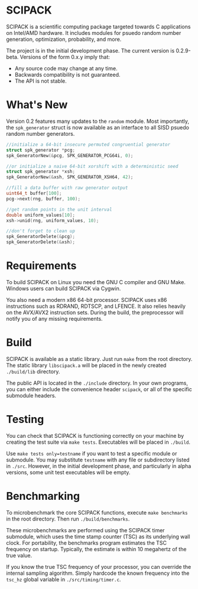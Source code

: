 # SCIPACK
SCIPACK is a scientific computing package targeted towards C applications on Intel/AMD hardware. 
It includes modules for psuedo random number generation, optimization, probability, and more.

The project is in the initial development phase. 
The current version is 0.2.9-beta. 
Versions of the form 0.x.y imply that:
* Any source code may change at any time.
* Backwards compatibility is not guaranteed.
* The API is not stable.

# What's New
Version 0.2 features many updates to the `random` module. 
Most importantly, the `spk_generator` struct is now available as an interface to all SISD psuedo random number generators.

```C
//initialize a 64-bit insecure permuted congruential generator
struct spk_generator *pcg;
spk_GeneratorNew(&pcg, SPK_GENERATOR_PCG64i, 0);

//or initialize a naive 64-bit xorshift with a deterministic seed
struct spk_generator *xsh;
spk_GeneratorNew(&xsh, SPK_GENERATOR_XSH64, 42);

//fill a data buffer with raw generator output
uint64_t buffer[100];
pcg->next(rng, buffer, 100);

//get random points in the unit interval
double uniform_values[10];
xsh->unid(rng, uniform_values, 10);

//don't forget to clean up
spk_GeneratorDelete(&pcg);
spk_GeneratorDelete(&xsh);
```

# Requirements
To build SCIPACK on Linux you need the GNU C compiler and GNU Make. Windows users can build SCIPACK via Cygwin.

You also need a modern x86 64-bit processor. SCIPACK uses x86 instructions such as RDRAND, RDTSCP, and LFENCE. 
It also relies heavily on the AVX/AVX2 instruction sets. 
During the build, the preprocessor will notify you of any missing requirements.

# Build
SCIPACK is available as a static library. Just run `make` from the root directory. 
The static library `libscipack.a` will be placed in the newly created `./build/lib` directory. 

The public API is located in the `./include` directory. 
In your own programs, you can either include the convenience header `scipack`, or all of the specific submodule headers.

# Testing
You can check that SCIPACK is functioning correctly on your machine by creating the test suite via `make tests`. 
Executables will be placed in `./build`.

Use `make tests only=testname` if you want to test a specific module or submodule. 
You may substitute `testname` with any file or subdirectory listed in `./src`.
However, in the initial development phase, and particularly in alpha versions, some unit test executables will be empty.

# Benchmarking
To microbenchmark the core SCIPACK functions, execute `make benchmarks` in the root directory. Then run `./build/benchmarks`.
 
These microbenchmarks are performed using the SCIPACK timer submodule, which uses the time stamp counter (TSC) as its underlying wall clock. 
For portability, the benchmarks program estimates the TSC frequency on startup. 
Typically, the estimate is within 10 megahertz of the true value.

If you know the true TSC frequency of your processor, you can override the internal sampling algorithm. 
Simply hardcode the known frequency into the `tsc_hz` global variable in `./src/timing/timer.c`.
